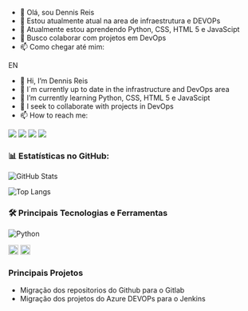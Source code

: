 * 👋 Olá, sou Dennis Reis
* 👀 Estou atualmente atual na area de infraestrutura e DEVOPs
* 🌱 Atualmente estou aprendendo Python, CSS, HTML 5 e JavaScipt
* 💞️ Busco colaborar com projetos em DevOps
* 📫 Como chegar até mim:

EN

* 👋 Hi, I’m Dennis Reis
* 👀 I´m currently up to date in the infrastructure and DevOps area
* 🌱 I’m currently learning Python, CSS, HTML 5 e JavaScipt
* 💞️ I seek to collaborate with projects in DevOps
* 📫 How to reach me:

[![](https://camo.githubusercontent.com/cc8a4ea180871317216b7557a7a9b8f1b565ce74863323097aa367961c70de96/68747470733a2f2f696d672e736869656c64732e696f2f62616467652f2d496e7374616772616d2d2532334534343035463f7374796c653d666f722d7468652d6261646765266c6f676f3d696e7374616772616d266c6f676f436f6c6f723d7768697465)](https://www.instagram.com/dennisportoreis/) [![](https://camo.githubusercontent.com/7fee771b415a6f144501304c2c4074aa62a0dd96ddc0f8c0aafd95ac0af584c1/68747470733a2f2f696d672e736869656c64732e696f2f62616467652f2d4c696e6b6564496e2d2532333030373742353f7374796c653d666f722d7468652d6261646765266c6f676f3d6c696e6b6564696e266c6f676f436f6c6f723d7768697465)](https://www.linkedin.com/in/dennisreis) [![](https://camo.githubusercontent.com/8fbe47db7c6e6dbcb597b1fdd082149318575e2f7948fa46e8096b0507ff05e9/68747470733a2f2f696d672e736869656c64732e696f2f62616467652f4769746875622d64656e6e6973726569732d2d6465762d6c6967687467726579)](https://github.com/dennisreis-dev) [![](https://camo.githubusercontent.com/12f698d00be2994c6944ba14a5af096f8772cd8ff2e659e2e545563aea787896/68747470733a2f2f696d672e736869656c64732e696f2f62616467652f4769746875622d50616765732d6c6967687467726579)](https://camo.githubusercontent.com/12f698d00be2994c6944ba14a5af096f8772cd8ff2e659e2e545563aea787896/68747470733a2f2f696d672e736869656c64732e696f2f62616467652f4769746875622d50616765732d6c6967687467726579)


### 📊 Estatísticas no GitHub:

![GitHub Stats](https://github-readme-stats.vercel.app/api?username=dennisreis-dev&theme=transparent&bg_color=000&border_color=30A3DC&show_icons=true&icon_color=30A3DC&title_color=E94D5F&text_color=FFF)

![Top Langs](https://github-readme-stats-git-masterrstaa-rickstaa.vercel.app/api/top-langs/?username=dennisreis-dev&layout=compact&bg_color=000&border_color=30A3DC&title_color=E94D5F&text_color=FFF)

### 🛠 Principais Tecnologias e Ferramentas

![Python](https://img.shields.io/badge/python-3670A0?style=for-the-badge&logo=python&logoColor=ffdd54)

<img src="https://gitlab.com/assets/logo-911de323fa0def29aaf817fca33916653fc92f3ff31647ac41d2c39bbe243edb.svg" width="20">

<img src="https://www.jenkins.io/images/logos/jenkins/jenkins.svg" width="20">


### Principais Projetos


- Migração dos repositorios do Github para o Gitlab
- Migração dos projetos do Azure DEVOPs para o Jenkins
